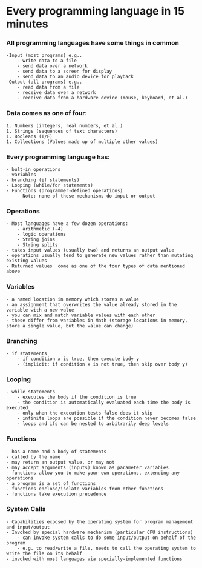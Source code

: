# Every programming language in 15 minutes

### All programming languages have some things in common
	-Input (most programs) e.g..
		- write data to a file
		- send data over a network
		- send data to a screen for display
		- send data to an audio device for playback
	-Output (all programs) e.g..
		- read data from a file
		- receive data over a network
		- receive data from a hardware device (mouse, keyboard, et al.)
### Data comes as one of four:
	1. Numbers (integers, real numbers, et al.)
	1. Strings (sequences of text characters)
	1. Booleans (T/F)
	1. Collections (Values made up of multiple other values)
### Every programming language has:
	- bult-in operations
	- variables
	- branching (if statements)
	- Looping (while/for statements)
	- Functions (programmer-defined operations)
		- Note: none of these mechanisms do input or output
### Operations
	- Most languages have a few dozen operations:
		- arithmetic (~4)
		- logic operations
		- String joins
		- String splits
	- takes input values (usually two) and returns an output value
	- operations usually tend to generate new values rather than mutating existing values
	- Returned values  come as one of the four types of data mentioned above
### Variables
	- a named location in memory which stores a value
	- an assignment that overwrites the value already stored in the variable with a new value
	- you can mix and match variable values with each other
	- these differ from variables in Math (storage locations in memory, store a single value, but the value can change)
### Branching
	- if statements
		- if condition x is true, then execute body y
		- (implicit: if condition x is not true, then skip over body y)
### Looping 
	- while statements
		- executes the body if the condition is true
		- the condition is automatically evaluated each time the body is executed
		- only when the execution tests false does it skip
		- infinite loops are possible if the condition never becomes false
		- loops and ifs can be nested to arbitrarily deep levels
### Functions
	- has a name and a body of statements
	- called by the name
	- may return an output value, or may not
	- may accept arguments (inputs) known as parameter variables
	- functions allow you to make your own operations, extending any operations
	- a program is a set of functions
	- functions enclose/isolate variables from other functions
	- functions take execution precedence
### System Calls
	- Capabilities exposed by the operating system for program management and input/output
	- Invoked by special hardware mechanism (particular CPU instructions)
		- can invoke system calls to do some input/output on behalf of the program
		- e.g. to read/write a file, needs to call the operating system to write the file on its behalf
	- invoked with most languages via specially-implemented functions

